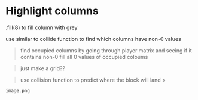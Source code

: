 # Highlight columns

.fill(8) to fill column with grey

use similar to collide function to find which columns have non-0 values

 > find occupied columns by going through player matrix and seeing if it contains non-0
 > fill all 0 values of occupied coloums
 
 > just make a grid??
 
 > use collision function to predict where the block will land
    > 

    image.png